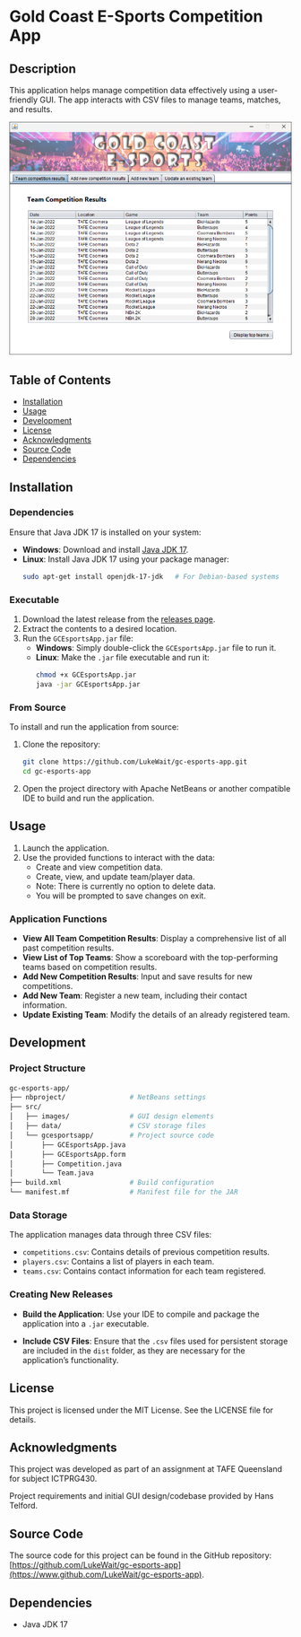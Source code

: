 # Gold Coast E-Sports Competition App
## Description
This application helps manage competition data effectively using a user-friendly GUI. The app interacts with CSV files to manage teams, matches, and results.

<p align="center">
  <img src="https://github.com/LukeWait/gc-esports-app/raw/main/src/images/gc-esports-app-screenshot.png" alt="App Screenshot" width="600">
</p>

## Table of Contents
- [Installation](#installation)
- [Usage](#usage)
- [Development](#development)
- [License](#license)
- [Acknowledgments](#acknowledgments)
- [Source Code](#source-code)
- [Dependencies](#dependencies)

## Installation
### Dependencies
Ensure that Java JDK 17 is installed on your system:
- **Windows**: Download and install [Java JDK 17](https://www.oracle.com/java/technologies/javase-jdk17-downloads.html).
- **Linux**: Install Java JDK 17 using your package manager:
  ```sh
  sudo apt-get install openjdk-17-jdk   # For Debian-based systems
  ```

### Executable
1. Download the latest release from the [releases page](https://github.com/LukeWait/gc-esports-app/releases).
2. Extract the contents to a desired location.
3. Run the `GCEsportsApp.jar` file:
   - **Windows**: Simply double-click the `GCEsportsApp.jar` file to run it.
   - **Linux**: Make the `.jar` file executable and run it:
     ```sh
     chmod +x GCEsportsApp.jar
     java -jar GCEsportsApp.jar
     ```

### From Source
To install and run the application from source:
1. Clone the repository:
    ```sh
    git clone https://github.com/LukeWait/gc-esports-app.git
    cd gc-esports-app
    ```
2. Open the project directory with Apache NetBeans or another compatible IDE to build and run the application.


## Usage
1. Launch the application.
2. Use the provided functions to interact with the data:
   - Create and view competition data.
   - Create, view, and update team/player data.
   - Note: There is currently no option to delete data.
   - You will be prompted to save changes on exit.

### Application Functions
- **View All Team Competition Results**: Display a comprehensive list of all past competition results.
- **View List of Top Teams**: Show a scoreboard with the top-performing teams based on competition results.
- **Add New Competition Results**: Input and save results for new competitions.
- **Add New Team**: Register a new team, including their contact information.
- **Update Existing Team**: Modify the details of an already registered team.

## Development
### Project Structure
```sh
gc-esports-app/
├── nbproject/                # NetBeans settings
├── src/
│   ├── images/               # GUI design elements
│   ├── data/                 # CSV storage files
│   └── gcesportsapp/         # Project source code
│       ├── GCEsportsApp.java
│       ├── GCEsportsApp.form
│       ├── Competition.java
│       └── Team.java
├── build.xml                 # Build configuration
└── manifest.mf               # Manifest file for the JAR
```

### Data Storage
The application manages data through three CSV files:
- `competitions.csv`: Contains details of previous competition results.
- `players.csv`: Contains a list of players in each team.
- `teams.csv`: Contains contact information for each team registered.

### Creating New Releases
- **Build the Application**: Use your IDE to compile and package the application into a `.jar` executable.

- **Include CSV Files**: Ensure that the `.csv` files used for persistent storage are included in the `dist` folder, as they are necessary for the application’s functionality.

## License
This project is licensed under the MIT License. See the LICENSE file for details.

## Acknowledgments
This project was developed as part of an assignment at TAFE Queensland for subject ICTPRG430.

Project requirements and initial GUI design/codebase provided by Hans Telford.

## Source Code
The source code for this project can be found in the GitHub repository: [https://github.com/LukeWait/gc-esports-app](https://www.github.com/LukeWait/gc-esports-app).

## Dependencies
- Java JDK 17

